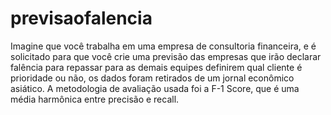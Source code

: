 # previsaofalencia
Imagine que você trabalha em uma empresa de consultoria financeira, e é solicitado para que você crie uma previsão das empresas que irão declarar falência para repassar para as demais equipes definirem qual cliente é prioridade ou não, os dados foram retirados de um jornal econômico asiático. A metodologia de avaliação usada foi a F-1 Score, que é uma média harmônica entre precisão e recall.
